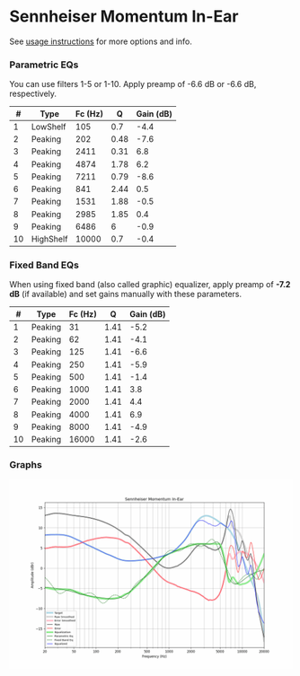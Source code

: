 # Sennheiser Momentum In-Ear
See [usage instructions](https://github.com/jaakkopasanen/AutoEq#usage) for more options and info.

### Parametric EQs
You can use filters 1-5 or 1-10. Apply preamp of -6.6 dB or -6.6 dB, respectively.

|   # | Type      |   Fc (Hz) |    Q |   Gain (dB) |
|-----|-----------|-----------|------|-------------|
|   1 | LowShelf  |       105 | 0.7  |        -4.4 |
|   2 | Peaking   |       202 | 0.48 |        -7.6 |
|   3 | Peaking   |      2411 | 0.31 |         6.8 |
|   4 | Peaking   |      4874 | 1.78 |         6.2 |
|   5 | Peaking   |      7211 | 0.79 |        -8.6 |
|   6 | Peaking   |       841 | 2.44 |         0.5 |
|   7 | Peaking   |      1531 | 1.88 |        -0.5 |
|   8 | Peaking   |      2985 | 1.85 |         0.4 |
|   9 | Peaking   |      6486 | 6    |        -0.9 |
|  10 | HighShelf |     10000 | 0.7  |        -0.4 |

### Fixed Band EQs
When using fixed band (also called graphic) equalizer, apply preamp of **-7.2 dB** (if available) and set gains manually with these parameters.

|   # | Type    |   Fc (Hz) |    Q |   Gain (dB) |
|-----|---------|-----------|------|-------------|
|   1 | Peaking |        31 | 1.41 |        -5.2 |
|   2 | Peaking |        62 | 1.41 |        -4.1 |
|   3 | Peaking |       125 | 1.41 |        -6.6 |
|   4 | Peaking |       250 | 1.41 |        -5.9 |
|   5 | Peaking |       500 | 1.41 |        -1.4 |
|   6 | Peaking |      1000 | 1.41 |         3.8 |
|   7 | Peaking |      2000 | 1.41 |         4.4 |
|   8 | Peaking |      4000 | 1.41 |         6.9 |
|   9 | Peaking |      8000 | 1.41 |        -4.9 |
|  10 | Peaking |     16000 | 1.41 |        -2.6 |

### Graphs
![](./Sennheiser%20Momentum%20In-Ear.png)
